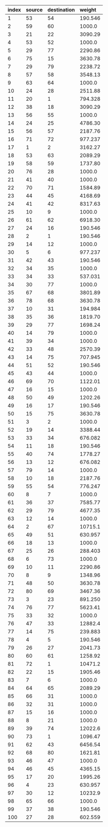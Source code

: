 |index|source|destination|weight|
|:----|:----|:----|:----|
|1|53|54|190.546|
|2|59|60|1000.0|
|3|21|22|3090.29|
|4|53|52|1000.0|
|5|29|77|2290.86|
|6|75|15|3630.78|
|7|29|79|2238.72|
|8|57|58|3548.13|
|9|63|64|1000.0|
|10|24|28|2511.88|
|11|20|1|794.328|
|12|38|18|3090.29|
|13|56|55|1000.0|
|14|24|25|4786.30|
|15|56|57|2187.76|
|16|71|72|977.237|
|17|1|2|3162.27|
|18|53|63|2089.29|
|19|58|59|1737.80|
|20|76|28|1000.0|
|21|41|40|1000.0|
|22|70|71|1584.89|
|23|44|45|4168.69|
|24|41|42|8317.63|
|25|10|9|1000.0|
|26|61|62|6918.30|
|27|24|16|190.546|
|28|2|1|190.546|
|29|14|12|1000.0|
|30|5|6|977.237|
|31|42|43|190.546|
|32|34|35|1000.0|
|33|34|33|537.031|
|34|30|77|1000.0|
|35|67|68|3801.89|
|36|78|68|3630.78|
|37|10|31|194.984|
|38|35|36|1819.70|
|39|29|77|1698.24|
|40|14|79|1000.0|
|41|39|34|1000.0|
|42|33|48|2570.39|
|43|14|75|707.945|
|44|51|52|190.546|
|45|43|44|1000.0|
|46|69|70|1122.01|
|47|16|15|1000.0|
|48|50|49|1202.26|
|49|16|17|190.546|
|50|15|75|3630.78|
|51|3|2|1000.0|
|52|19|14|3388.44|
|53|33|34|676.082|
|54|11|18|190.546|
|55|40|74|1778.27|
|56|13|12|676.082|
|57|79|14|1000.0|
|58|10|18|2187.76|
|59|55|54|776.247|
|60|8|7|1000.0|
|61|36|37|7585.77|
|62|29|79|4677.35|
|63|12|14|1000.0|
|64|2|67|10715.1|
|65|49|51|630.957|
|66|18|13|1000.0|
|67|25|26|288.403|
|68|6|73|1000.0|
|69|10|11|2290.86|
|70|8|9|1348.96|
|71|48|50|3630.78|
|72|80|69|3467.36|
|73|3|23|891.250|
|74|76|77|5623.41|
|75|33|32|1000.0|
|76|47|33|12882.4|
|77|14|75|239.883|
|78|4|5|190.546|
|79|26|27|2041.73|
|80|60|61|1258.92|
|81|72|1|10471.2|
|82|22|15|1905.46|
|83|7|6|1000.0|
|84|64|65|2089.29|
|85|66|31|1000.0|
|86|32|31|1000.0|
|87|15|16|1000.0|
|88|8|21|1000.0|
|89|39|74|12022.6|
|90|73|1|1096.47|
|91|62|43|6456.54|
|92|68|80|1621.81|
|93|46|47|1000.0|
|94|46|45|4365.15|
|95|17|20|1995.26|
|96|4|23|630.957|
|97|30|12|10232.9|
|98|65|66|1000.0|
|99|37|38|190.546|
|100|27|28|602.559|
